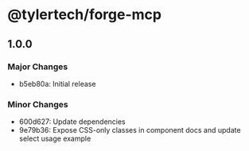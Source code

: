 # @tylertech/forge-mcp

## 1.0.0

### Major Changes

- b5eb80a: Initial release

### Minor Changes

- 600d627: Update dependencies
- 9e79b36: Expose CSS-only classes in component docs and update select usage example
